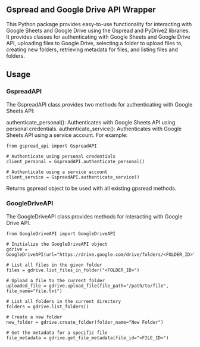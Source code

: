
## Gspread and Google Drive API Wrapper

This Python package provides easy-to-use functionality for interacting with Google Sheets and Google Drive using the Gspread and PyDrive2 libraries. It provides classes for authenticating with Google Sheets and Google Drive API, uploading files to Google Drive, selecting a folder to upload files to, creating new folders, retrieving metadata for files, and listing files and folders.

## Usage
### GspreadAPI
The GspreadAPI class provides two methods for authenticating with Google Sheets API:

authenticate_personal(): Authenticates with Google Sheets API using personal credentials.
authenticate_service(): Authenticates with Google Sheets API using a service account.
For example:
```
from gspread_api import GspreadAPI

# Authenticate using personal credentials
client_personal = GspreadAPI.authenticate_personal()

# Authenticate using a service account
client_service = GspreadAPI.authenticate_service()
```
Returns gspread object to be used with all existing gpsread methods.

### GoogleDriveAPI
The GoogleDriveAPI class provides methods for interacting with Google Drive API. 

```
from GoogleDriveAPI import GoogleDriveAPI

# Initialize the GoogleDriveAPI object
gdrive = GoogleDriveAPI(url="https://drive.google.com/drive/folders/<FOLDER_ID>")

# List all files in the given folder
files = gdrive.list_files_in_folder("<FOLDER_ID>")

# Upload a file to the current folder
uploaded_file = gdrive.upload_file(file_path="/path/to/file", file_name="file.txt")

# List all folders in the current directory
folders = gdrive.list_folders()

# Create a new folder
new_folder = gdrive.create_folder(folder_name="New Folder")

# Get the metadata for a specific file
file_metadata = gdrive.get_file_metadata(file_id="<FILE_ID>")
```

